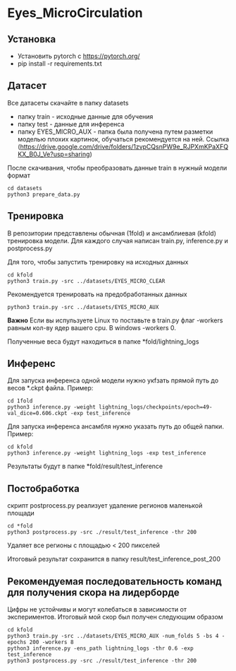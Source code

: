 # Eyes_MicroCirculation

## Установка
* Установить pytorch c https://pytorch.org/
* pip install -r requirements.txt

## Датасет
Все датасеты скачайте в папку datasets
* папку train - исходные данные для обучения
* папку test - данные для инференса
* папку EYES_MICRO_AUX - папка была получена путем разметки моделью плохих картинок, обучаться рекомендуется на ней. Ссылка (https://drive.google.com/drive/folders/1zvpCQsnPW9e_RJPXmKPaXFQKX_B0J_Ve?usp=sharing)

После скачивания, чтобы преобразовать данные train в нужный модели формат
```commandline
cd datasets
python3 prepare_data.py
```

## Тренировка
В репозитории представлены обычная (1fold) и ансамблиевая (kfold) тренировка модели.
Для каждого случая написан train.py, inference.py и postprocess.py

Для того, чтобы запустить тренировку на исходных данных
```commandline
cd kfold
python3 train.py -src ../datasets/EYES_MICRO_CLEAR
```
Рекомендуется тренировать на предобработанных данных
```commandline
python3 train.py -src ../datasets/EYES_MICRO_AUX
```
**Важно** Если вы испульзуете Linux то поставьте в train.py флаг -workers равным кол-ву ядер вашего cpu.
В windows -workers 0.

Полученные веса будут находиться в папке *fold/lightning_logs

## Инференс
Для запуска инференса одной модели нужно укfзать прямой путь до весов *.ckpt файла. Пример:
```
cd 1fold
python3 inference.py -weight lightning_logs/checkpoints/epoch=49-val_dice=0.606.ckpt -exp test_inference
```

Для запуска инференса ансамбля нужно указать путь до общей папки. Пример:
```commandline
cd kfold
python3 inference.py -weight lightning_logs -exp test_inference
```
Результаты будут в папке *fold/result/test_inference

## Постобработка
скрипт postprocess.py реализует удаление регионов маленькой площади
```commandline
cd *fold
python3 postprocess.py -src ./result/test_inference -thr 200
```
Удаляет все регионы с площадью < 200 пикселей

Итоговый результат сохранится в папку result/test_inference_post_200

## Рекомендуемая последовательность команд для получения скора на лидерборде

Цифры не устойчивы и могут колебаться в зависимости от экспериментов.
Итоговый мой скор был получен следующим образом

```commandline
cd kfold
python3 train.py -src ../datasets/EYES_MICRO_AUX -num_folds 5 -bs 4 -epochs 200 -workers 8
python3 inference.py -ens_path lightning_logs -thr 0.6 -exp test_inference
python3 postprocess.py -src ./result/test_inference -thr 200
```
